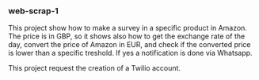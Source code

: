 ### web-scrap-1
This project show how to make a survey in a specific product in Amazon. The price is in GBP, so it shows also how to get the exchange rate of the day, convert the price of Amazon in EUR, and check if the converted price is lower than a specific treshold.
If yes a notification is done via Whatsapp.

This project request the creation of a Twilio account.
